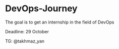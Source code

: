 # DevOps-Journey
The goal is to get an internship in the field of DevOps

Deadline: 29 October

TG: @takhmaz_yan

